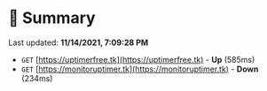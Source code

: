 # 📖 Summary
Last updated: **11/14/2021, 7:09:28 PM**

- `GET` [https://uptimerfree.tk](https://uptimerfree.tk) - **Up** (585ms)
- `GET` [https://monitoruptimer.tk](https://monitoruptimer.tk) - **Down** (234ms)
